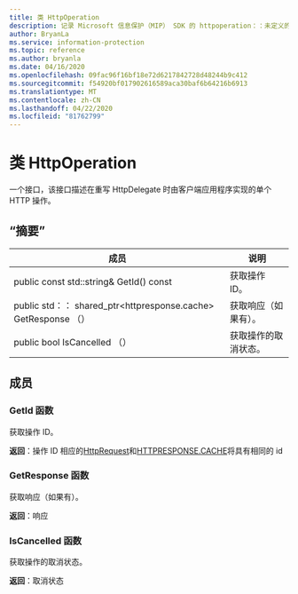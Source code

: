 ```yaml
---
title: 类 HttpOperation
description: 记录 Microsoft 信息保护（MIP） SDK 的 httpoperation：：未定义的类。
author: BryanLa
ms.service: information-protection
ms.topic: reference
ms.author: bryanla
ms.date: 04/16/2020
ms.openlocfilehash: 09fac96f16bf18e72d6217842728d48244b9c412
ms.sourcegitcommit: f54920bf017902616589aca30baf6b64216b6913
ms.translationtype: MT
ms.contentlocale: zh-CN
ms.lasthandoff: 04/22/2020
ms.locfileid: "81762799"
---
```

# <a name="class-httpoperation"></a>类 HttpOperation 
一个接口，该接口描述在重写 HttpDelegate 时由客户端应用程序实现的单个 HTTP 操作。
  
## <a name="summary"></a>“摘要”
 成员                        | 说明                                
--------------------------------|---------------------------------------------
public const std::string& GetId() const  |  获取操作 ID。
public std：： shared_ptr\<httpresponse.cache\> GetResponse （）  |  获取响应（如果有）。
public bool IsCancelled （）  |  获取操作的取消状态。
  
## <a name="members"></a>成员
  
### <a name="getid-function"></a>GetId 函数
获取操作 ID。

  
**返回**：操作 ID 相应的[HttpRequest](class_mip_httprequest.md)和[HTTPRESPONSE.CACHE](class_mip_httpresponse.md)将具有相同的 id
  
### <a name="getresponse-function"></a>GetResponse 函数
获取响应（如果有）。

  
**返回**：响应
  
### <a name="iscancelled-function"></a>IsCancelled 函数
获取操作的取消状态。

  
**返回**：取消状态